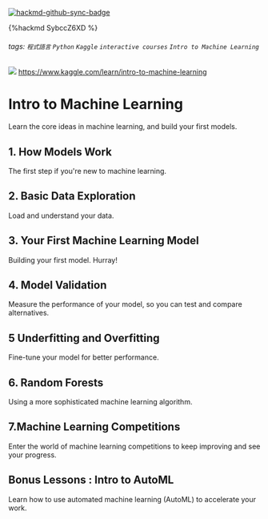 [![hackmd-github-sync-badge](https://hackmd.io/pwIt4T-vQgqhWiZM-kf3ZA/badge)](https://hackmd.io/pwIt4T-vQgqhWiZM-kf3ZA)

{%hackmd SybccZ6XD %}
###### tags: `程式語言` `Python` `Kaggle` `interactive courses` `Intro to Machine Learning`
![](https://i.imgur.com/90TLF52.jpg)
https://www.kaggle.com/learn/intro-to-machine-learning
# Intro to Machine Learning
Learn the core ideas in machine learning, and build your first models.
## 1. How Models Work
The first step if you're new to machine learning.
## 2. Basic Data Exploration
Load and understand your data.
## 3. Your First Machine Learning Model
Building your first model. Hurray!
## 4. Model Validation
Measure the performance of your model, so you can test and compare alternatives.
## 5 Underfitting and Overfitting
Fine-tune your model for better performance.
## 6. Random Forests
Using a more sophisticated machine learning algorithm.
## 7.Machine Learning Competitions
Enter the world of machine learning competitions to keep improving and see your progress.
## Bonus Lessons : Intro to AutoML
Learn how to use automated machine learning (AutoML) to accelerate your work.